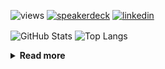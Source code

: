 ![views](https://komarev.com/ghpvc/?username=chck&color=blueviolet)
[![speakerdeck](https://img.shields.io/badge/Speaker_Deck-chck-8a2be2?style=flat-square&logo=speaker-deck)](https://speakerdeck.com/chck)
[![linkedin](https://img.shields.io/badge/LinkedIn-chck-8a2be2?style=flat-square&logo=linkedin)](https://www.linkedin.com/in/chck/)

<p align="left"> 
  <img alt="GitHub Stats" align="center" height="150" src="https://github-readme-stats-nine-umber-51.vercel.app/api?username=chck&count_private=true&show_icons=true&hide_title=true&theme=buefy" />
  <img alt="Top Langs" align="center" height="150" src="https://github-readme-stats-nine-umber-51.vercel.app/api/top-langs/?username=chck&layout=compact&count_private=true&show_icons=true&hide_title=true&theme=buefy" />
</p>

<details>
  <summary><b>Read more</b></summary>
  <br>

  <!--START_SECTION:waka-->
**🐱 My GitHub Data** 

> 📦 125.7 kB Used in GitHub's Storage 
 > 
> 🏆 385 Contributions in the Year 2025
 > 
> 💼 Opted to Hire
 > 
> 📜 133 Public Repositories 
 > 
> 🔑 24 Private Repositories 
 > 
**I'm a Night 🦉** 

```text
🌞 Morning                1366 commits        ████░░░░░░░░░░░░░░░░░░░░░   17.74 % 
🌆 Daytime                2297 commits        ███████░░░░░░░░░░░░░░░░░░   29.82 % 
🌃 Evening                2139 commits        ███████░░░░░░░░░░░░░░░░░░   27.77 % 
🌙 Night                  1900 commits        ██████░░░░░░░░░░░░░░░░░░░   24.67 % 
```
📅 **I'm Most Productive on Thursday** 

```text
Monday                   1438 commits        █████░░░░░░░░░░░░░░░░░░░░   18.67 % 
Tuesday                  1169 commits        ████░░░░░░░░░░░░░░░░░░░░░   15.18 % 
Wednesday                1401 commits        █████░░░░░░░░░░░░░░░░░░░░   18.19 % 
Thursday                 1639 commits        █████░░░░░░░░░░░░░░░░░░░░   21.28 % 
Friday                   849 commits         ███░░░░░░░░░░░░░░░░░░░░░░   11.02 % 
Saturday                 500 commits         ██░░░░░░░░░░░░░░░░░░░░░░░   06.49 % 
Sunday                   706 commits         ██░░░░░░░░░░░░░░░░░░░░░░░   09.17 % 
```


📊 **This Week I Spent My Time On** 

```text
💬 Programming Languages: 
YAML                     36 mins             ██████░░░░░░░░░░░░░░░░░░░   23.35 % 
Markdown                 29 mins             █████░░░░░░░░░░░░░░░░░░░░   18.86 % 
TOML                     27 mins             ████░░░░░░░░░░░░░░░░░░░░░   17.75 % 
Terraform                22 mins             ████░░░░░░░░░░░░░░░░░░░░░   14.15 % 
terraform                12 mins             ██░░░░░░░░░░░░░░░░░░░░░░░   08.18 % 

🔥 Editors: 
PyCharm                  1 hr 30 mins        ██████████████░░░░░░░░░░░   57.73 % 
Obsidian                 26 mins             ████░░░░░░░░░░░░░░░░░░░░░   16.86 % 
Neovim                   20 mins             ███░░░░░░░░░░░░░░░░░░░░░░   13.43 % 
Zed                      13 mins             ██░░░░░░░░░░░░░░░░░░░░░░░   08.34 % 
RustRover                4 mins              █░░░░░░░░░░░░░░░░░░░░░░░░   02.64 % 
```

**I Mostly Code in Python** 

```text
Python                   47 repos            █████████░░░░░░░░░░░░░░░░   34.31 % 
Jupyter Notebook         19 repos            ███░░░░░░░░░░░░░░░░░░░░░░   13.87 % 
Ruby                     11 repos            ██░░░░░░░░░░░░░░░░░░░░░░░   08.03 % 
Rust                     8 repos             █░░░░░░░░░░░░░░░░░░░░░░░░   05.84 % 
TypeScript               6 repos             █░░░░░░░░░░░░░░░░░░░░░░░░   04.38 % 
```



**Timeline**

![Lines of Code chart](https://raw.githubusercontent.com/chck/chck/main/assets/bar_graph.png)


 Last Updated on 2025-05-08 02:10 UTC
<!--END_SECTION:waka-->
</details>


